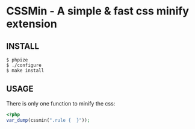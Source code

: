 CSSMin - A simple & fast css minify extension 
=============================================

INSTALL
---------

```
$ phpize
$ ./configure
$ make install
```

USAGE
-------

There is only one function to minify the css:

```php
<?php
var_dump(cssmin(".rule {  }"));
```

